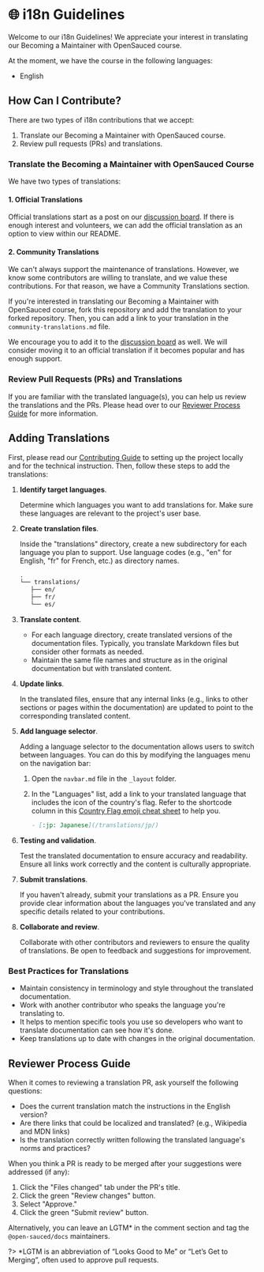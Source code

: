 # 🌐 i18n Guidelines

Welcome to our i18n Guidelines! We appreciate your interest in translating our Becoming a Maintainer with OpenSauced course.

At the moment, we have the course in the following languages:

- English

## How Can I Contribute?

There are two types of i18n contributions that we accept:

1. Translate our Becoming a Maintainer with OpenSauced course.
2. Review pull requests (PRs) and translations.

### Translate the Becoming a Maintainer with OpenSauced Course

We have two types of translations:

#### 1. Official Translations

Official translations start as a post on our [discussion board](https://github.com/open-sauced/maintainer-intro-course/discussions). If there is enough interest and volunteers, we can add the official translation as an option to view within our README.

#### 2. Community Translations

We can't always support the maintenance of translations. However, we know some contributors are willing to translate, and we value these contributions. For that reason, we have a Community Translations section.

If you're interested in translating our Becoming a Maintainer with OpenSauced course, fork this repository and add the translation to your forked repository. Then, you can add a link to your translation in the `community-translations.md` file.

We encourage you to add it to the [discussion board](https://github.com/open-sauced/maintainer-intro-course/discussions) as well. We will consider moving it to an official translation if it becomes popular and has enough support.

### Review Pull Requests (PRs) and Translations

If you are familiar with the translated language(s), you can help us review the translations and the PRs. Please head over to our [Reviewer Process Guide](#reviewer-process-guide) for more information.

## Adding Translations

First, please read our [Contributing Guide](CONTRIBUTING.md) to setting up the project locally and for the technical instruction. Then, follow these steps to add the translations:

1. **Identify target languages**.

   Determine which languages you want to add translations for. Make sure these languages are relevant to the project's user base.

2. **Create translation files**.

   Inside the "translations" directory, create a new subdirectory for each language you plan to support. Use language codes (e.g., "en" for English, "fr" for French, etc.) as directory names.

   ```markdown
   .
   └── translations/
      ├── en/
      ├── fr/
      └── es/
   ```

3. **Translate content**.

   - For each language directory, create translated versions of the documentation files. Typically, you translate Markdown files but consider other formats as needed.
   - Maintain the same file names and structure as in the original documentation but with translated content.

4. **Update links**.

   In the translated files, ensure that any internal links (e.g., links to other sections or pages within the documentation) are updated to point to the corresponding translated content.

5. **Add language selector**.

   Adding a language selector to the documentation allows users to switch between languages. You can do this by modifying the languages menu on the navigation bar:

   1. Open the `navbar.md` file in the `_layout` folder.
   2. In the "Languages" list, add a link to your translated language that includes the icon of the country's flag. Refer to the shortcode column in this [Country Flag emoji cheat sheet](https://github.com/ikatyang/emoji-cheat-sheet#country-flag) to help you.

      ```markdown
      - [:jp: Japanese](/translations/jp/)
      ```

6. **Testing and validation**.

   Test the translated documentation to ensure accuracy and readability. Ensure all links work correctly and the content is culturally appropriate.

7. **Submit translations**.

   If you haven't already, submit your translations as a PR. Ensure you provide clear information about the languages you've translated and any specific details related to your contributions.

8. **Collaborate and review**.

   Collaborate with other contributors and reviewers to ensure the quality of translations. Be open to feedback and suggestions for improvement.

### Best Practices for Translations

- Maintain consistency in terminology and style throughout the translated documentation.
- Work with another contributor who speaks the language you're translating to.
- It helps to mention specific tools you use so developers who want to translate documentation can see how it's done.
- Keep translations up to date with changes in the original documentation.

## Reviewer Process Guide

When it comes to reviewing a translation PR, ask yourself the following questions:

- Does the current translation match the instructions in the English version?
- Are there links that could be localized and translated? (e.g., Wikipedia and MDN links)
- Is the translation correctly written following the translated language's norms and practices?

When you think a PR is ready to be merged after your suggestions were addressed (if any):

1. Click the "Files changed" tab under the PR's title.
2. Click the green "Review changes" button.
3. Select "Approve."
4. Click the green "Submit review" button.

Alternatively, you can leave an LGTM\* in the comment section and tag the `@open-sauced/docs` maintainers.

?> \*LGTM is an abbreviation of “Looks Good to Me” or “Let’s Get to Merging”, often used to approve pull requests.
